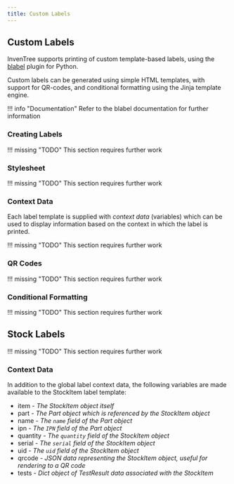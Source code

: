 ```yaml
---
title: Custom Labels
---
```


## Custom Labels

InvenTree supports printing of custom template-based labels, using the [blabel](https://github.com/Edinburgh-Genome-Foundry/blabel) plugin for Python.

Custom labels can be generated using simple HTML templates, with support for QR-codes, and conditional formatting using the Jinja template engine.

!!! info "Documentation"
	Refer to the blabel documentation for further information

### Creating Labels

!!! missing "TODO"
	This section requires further work

### Stylesheet

!!! missing "TODO"
	This section requires further work

### Context Data

Each label template is supplied with *context data* (variables) which can be used to display information based on the context in which the label is printed.

!!! missing "TODO"
	This section requires further work

### QR Codes

!!! missing "TODO"
	This section requires further work

### Conditional Formatting

!!! missing "TODO"
	This section requires further work

## Stock Labels

!!! missing "TODO"
	This section requires further work

### Context Data

In addition to the global label context data, the following variables are made available to the StockItem label template:

* item - *The StockItem object itself*
* part - *The Part object which is referenced by the StockItem object*
* name - *The `name` field of the Part object*
* ipn - *The `IPN` field of the Part object*
* quantity - *The `quantity` field of the StockItem object*
* serial - *The `serial` field of the StockItem object*
* uid - *The `uid` field of the StockItem object*
* qrcode - *JSON data representing the StockItem object, useful for rendering to a QR code*
* tests - *Dict object of TestResult data associated with the StockItem*